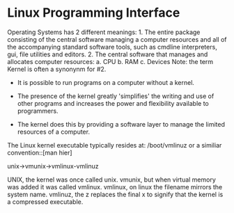 # Linux Programming Interface

Operating Systems has 2 different meanings: 
    1. The entire package consisting of the central software managing a computer resources
       and all of the accompanying standard software tools, such as cmdline interpreters, gui,
       file utilities and editors. 
    2. The central software that manages and allocates computer resources: 
       a. CPU
       b. RAM
       c. Devices
    Note: the term Kernel is often a synonynm for #2. 

- It is possible to run programs on a computer without a kernel. 

- The presence of the kernel greatly 'simplifies' the writing and use of other programs
  and increases the power and flexibility available to programmers. 

- The kernel does this by providing a software layer to manage the limited resources of a 
  computer. 

The Linux kernel executable typically resides at:
/boot/vmlinuz or a similiar convention::[man hier]

unix->vmunix->vmlinux-vmlinuz

UNIX, the kernel was once called unix. 
vmunix, but when virtual memory was added it was called vmlinux. 
vmlinux, on linux the filename mirrors the system name.
vmlinuz, the z replaces the final x to signify that the kernel is a compressed executable. 